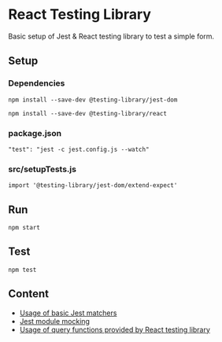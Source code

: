 # React Testing Library

Basic setup of Jest & React testing library to test a simple form.
## Setup

### Dependencies
```
npm install --save-dev @testing-library/jest-dom

npm install --save-dev @testing-library/react
```

### package.json
```
"test": "jest -c jest.config.js --watch"
```

### src/setupTests.js
```
import '@testing-library/jest-dom/extend-expect'
```
## Run
```npm start```
## Test
```npm test```
## Content
* [Usage of basic Jest matchers](https://jestjs.io/docs/en/using-matchers)
* [Jest module mocking](https://jestjs.io/docs/en/mock-functions)
* [Usage of query functions provided by React testing library](https://testing-library.com/docs/dom-testing-library/cheatsheet)